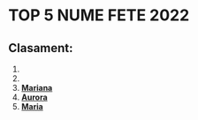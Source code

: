# TOP 5 NUME FETE 2022

## Clasament:

1.
2.
3. [**Mariana**](./Mariana.md)
4. [**Aurora**](./Aurora.md)
5. [**Maria**](./Maria.md)
